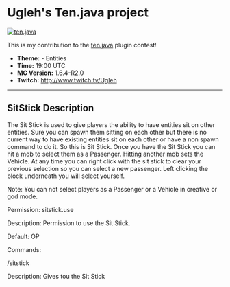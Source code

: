 Ugleh's Ten.java project
==========
[![ten.java](http://i.imgur.com/c2y4evp.png)](http://tenjava.com/)

This is my contribution to the [ten.java](http://tenjava.com/) plugin contest!

- __Theme:__ - Entities
- __Time:__ 19:00 UTC
- __MC Version:__ 1.6.4-R2.0
- __Twitch:__ http://www.twitch.tv/Ugleh

---------------------------------------

SitStick Description
-------------
The Sit Stick is used to give players the ability to have entities sit on other entities. Sure you can spawn them sitting on each other but there is no current way to have existing entities sit on each other or have a non spawn command to do it. So this is Sit Stick.
Once you have the Sit Stick you can hit a mob to select them as a Passenger. Hitting another mob sets the Vehicle.
At any time you can right click with the sit stick to clear your previous selection so you can select a new passenger.
Left clicking the block underneath you will select yourself.


Note: You can not select players as a Passenger or a Vehicle in creative or god mode.


Permission: sitstick.use

Description: Permission to use the Sit Stick.

Default: OP

Commands:

/sitstick

Description: Gives tou the Sit Stick
